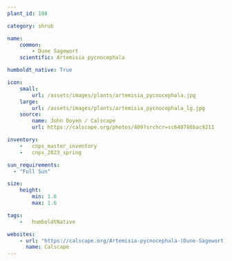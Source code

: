 ```yaml
---
plant_id: 198 

category: shrub

name: 
    common: 
        - Dune Sagewort 
    scientific: Artemisia pycnocephala 

humboldt_native: True

icon: 
    small: 
        url: /assets/images/plants/artemisia_pycnocephala.jpg 
    large: 
        url: /assets/images/plants/artemisia_pycnocephala_lg.jpg 
    source: 
        name: John Doyen / Calscape
        url: https://calscape.org/photos/409?srchcr=sc640786bac9211 

inventory: 
    -   cnps_master_inventory
    -   cnps_2023_spring

sun_requirements:
  - "Full Sun"

size:
    height: 
        min: 1.6
        max: 1.6

tags:  
    -   humboldtNative

websites:
    - url: "https://calscape.org/Artemisia-pycnocephala-(Dune-Sagewort)"
      name: Calscape
---
```


